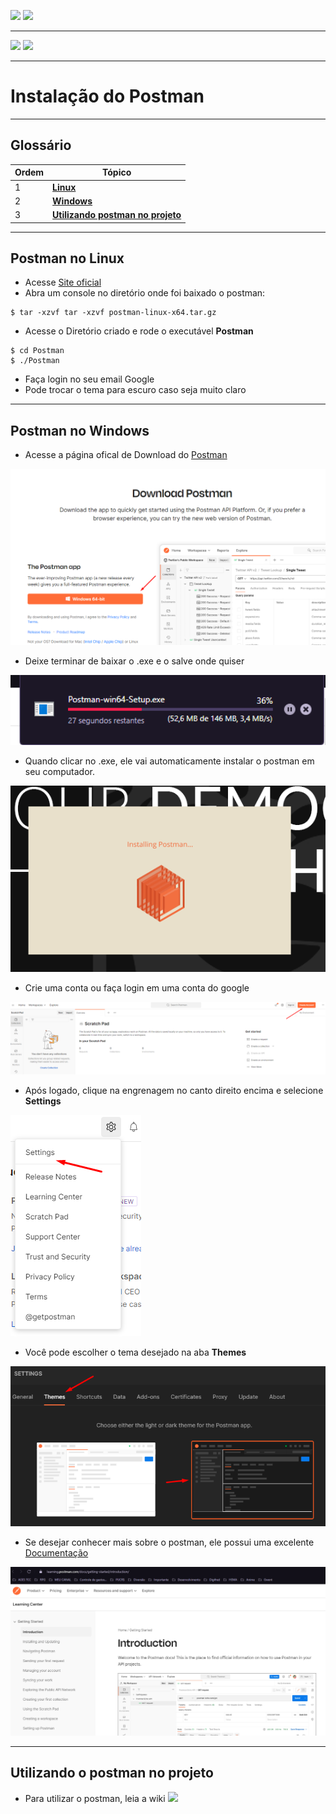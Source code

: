 [![](https://img.shields.io/badge/P%C3%A1gina%20Inicial-323330?style=for-the-badge)](home)
[![](https://img.shields.io/badge/Instala%C3%A7%C3%A3o-323330?style=for-the-badge)](Instalação)

---

[![](https://img.shields.io/badge/Página_inicial_backend-323330?style=for-the-badge)](backend/backend_home)
[![](https://img.shields.io/badge/Instalando_Java-ED8B00?style=for-the-badge&logo=java&logoColor=white)](backend/java_instalacao)


---

# Instalação do Postman

---


## Glossário

|Ordem|Tópico|
|---|---|
|1|[**Linux**](backend/postman_instalacao#linux)
|2|[**Windows**](backend/postman_instalacao#windows)
|3|[**Utilizando postman no projeto**](backend/postman_instalacao#use)

---

<a name="linux"></a>

## Postman no Linux

* Acesse [Site oficial](https://www.postman.com/downloads/)
* Abra um console no diretório onde foi baixado o postman:

```shell
$ tar -xzvf tar -xzvf postman-linux-x64.tar.gz 
```

* Acesse o Diretório criado e rode o executável **Postman**

```shell
$ cd Postman
$ ./Postman
```

* Faça login no seu email Google
* Pode trocar o tema para escuro caso seja muito claro

---

<a name="windows"></a>

## Postman no Windows

* Acesse a página ofical de Download do [Postman](https://www.postman.com/downloads/)

<img src="resources\images\postman\1.png" width="600">

* Deixe terminar de baixar o .exe e o salve onde quiser

<img src="resources\images\postman\2.png" width="600">

* Quando clicar no .exe, ele vai automaticamente instalar o postman em seu computador.

<img src="resources\images\postman\3.png" width="600">

* Crie uma conta ou faça login em uma conta do google

<img src="resources\images\postman\4.png" width="600">

* Após logado, clique na engrenagem no canto direito encima e selecione **Settings**

<img src="resources\images\postman\5.png">

* Você pode escolher o tema desejado na aba **Themes**

<img src="resources\images\postman\6.png">

* Se desejar conhecer mais sobre o postman, ele possui uma excelente [Documentação](https://learning.postman.com/docs/getting-started/introduction/)

<img src="resources\images\postman\7.png">

---

<a name="use"></a>

## Utilizando o postman no projeto

* Para utilizar o postman, leia a wiki [![](https://img.shields.io/badge/Utilizando_Postman-E34F26?style=for-the-badge)](postman_utilizacao)
